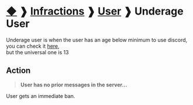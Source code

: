 # [◆](/) ❱ [Infractions](/Infractions) ❱ [User](/Infractions/User) ❱ Underage User

Underage user is when the user has an age below minimum to use discord, you can check it [here](https://support.discord.com/hc/en-us/articles/360040724612-Why-is-Discord-asking-for-my-birthday/),<br>
but the universal one is 13

## Action

> **User has no prior messages in the server...**

User gets an immediate ban.

<!-- TAGS --> <!-- DM Spam -->